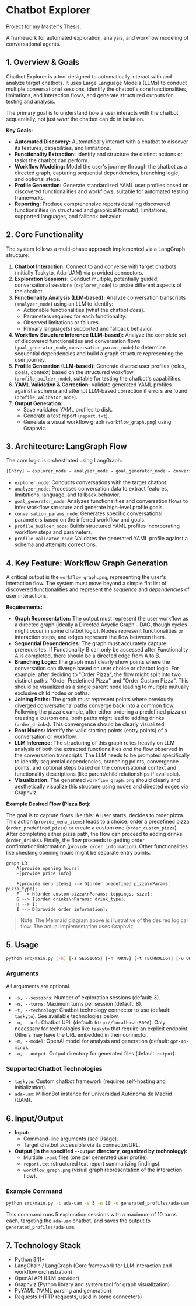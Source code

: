 # Chatbot Explorer

Project for my Master's Thesis.

A framework for automated exploration, analysis, and workflow modeling of conversational agents.

## 1. Overview & Goals

Chatbot Explorer is a tool designed to automatically interact with and analyze target chatbots. It uses Large Language Models (LLMs) to conduct multiple conversational sessions, identify the chatbot's core functionalities, limitations, and interaction flows, and generate structured outputs for testing and analysis.

The primary goal is to understand _how_ a user interacts with the chatbot sequentially, not just _what_ the chatbot can do in isolation.

**Key Goals:**

- **Automated Discovery:** Automatically interact with a chatbot to discover its features, capabilities, and limitations.
- **Functionality Extraction:** Identify and structure the distinct actions or tasks the chatbot can perform.
- **Workflow Modeling:** Model the user's journey through the chatbot as a directed graph, capturing sequential dependencies, branching logic, and optional steps.
- **Profile Generation:** Generate standardized YAML user profiles based on discovered functionalities and workflows, suitable for automated testing frameworks.
- **Reporting:** Produce comprehensive reports detailing discovered functionalities (in structured and graphical formats), limitations, supported languages, and fallback behavior.

## 2. Core Functionality

The system follows a multi-phase approach implemented via a LangGraph structure:

1. **Chatbot Interaction:** Connect to and converse with target chatbots (initially Taskyto, Ada-UAM) via provided connectors.
2. **Exploration Sessions:** Conduct multiple, potentially guided, conversational sessions (`explorer_node`) to probe different aspects of the chatbot.
3. **Functionality Analysis (LLM-based):** Analyze conversation transcripts (`analyzer_node`) using an LLM to identify:
   - Actionable functionalities (what the chatbot _does_).
   - Parameters required for each functionality.
   - Observed limitations or failures.
   - Primary language(s) supported and fallback behavior.
4. **Workflow Structure Inference (LLM-based):** Analyze the complete set of discovered functionalities and conversation flows (`goal_generator_node`, `conversation_params_node`) to determine sequential dependencies and build a graph structure representing the user journey.
5. **Profile Generation (LLM-based):** Generate diverse user profiles (roles, goals, context) based on the structured workflow (`profile_builder_node`), suitable for testing the chatbot's capabilities.
6. **YAML Validation & Correction:** Validate generated YAML profiles against a schema and attempt LLM-based correction if errors are found (`profile_validator_node`).
7. **Output Generation:**
   - Save validated YAML profiles to disk.
   - Generate a text report (`report.txt`).
   - Generate a visual workflow graph (`workflow_graph.png`) using Graphviz.

## 3. Architecture: LangGraph Flow

The core logic is orchestrated using LangGraph:

```bash
[Entry] → explorer_node → analyzer_node → goal_generator_node → conversation_params_node → profile_builder_node → profile_validator_node → [Finish]
```

- `explorer_node`: Conducts conversations with the target chatbot.
- `analyzer_node`: Processes conversation data to extract features, limitations, language, and fallback behavior.
- `goal_generator_node`: Analyzes functionalities and conversation flows to infer workflow structure and generate high-level profile goals.
- `conversation_params_node`: Generates specific conversational parameters based on the inferred workflow and goals.
- `profile_builder_node`: Builds structured YAML profiles incorporating workflow steps and parameters.
- `profile_validator_node`: Validates the generated YAML profile against a schema and attempts corrections.

## 4. Key Feature: Workflow Graph Generation

A critical output is the `workflow_graph.png`, representing the user's interaction flow. The system must move beyond a simple flat list of discovered functionalities and represent the _sequence_ and _dependencies_ of user interactions.

**Requirements:**

- **Graph Representation:** The output must represent the user workflow as a directed graph (ideally a Directed Acyclic Graph - DAG, though cycles might occur in some chatbot logic). Nodes represent functionalities or interaction steps, and edges represent the flow between them.
- **Sequential Dependencies:** The graph must accurately capture prerequisites. If Functionality B can only be accessed after Functionality A is completed, there should be a directed edge from A to B.
- **Branching Logic:** The graph must clearly show points where the conversation can diverge based on user choice or chatbot logic. For example, after deciding to "Order Pizza", the flow might split into two distinct paths: "Order Predefined Pizza" and "Order Custom Pizza". This should be visualized as a single parent node leading to multiple mutually exclusive child nodes or paths.
- **Joining Paths:** The graph must represent points where previously diverged conversational paths converge back into a common flow. Following the pizza example, after either ordering a predefined pizza or creating a custom one, both paths might lead to adding drinks (`order_drinks`). This convergence should be clearly visualized.
- **Root Nodes:** Identify the valid starting points (entry points) of a conversation or workflow.
- **LLM Inference:** The structuring of this graph relies heavily on LLM analysis of both the extracted functionalities _and_ the flow observed in the conversation transcripts. The LLM needs to be prompted specifically to identify sequential dependencies, branching points, convergence points, and optional steps based on the conversational context and functionality descriptions (like parent/child relationships if available).
- **Visualization:** The generated `workflow_graph.png` should clearly and aesthetically visualize this structure using nodes and directed edges via Graphviz.

**Example Desired Flow (Pizza Bot):**

The goal is to capture flows like this: A user starts, decides to order pizza. This action (`provide_menu_items`) leads to a choice: order a predefined pizza (`order_predefined_pizza`) or create a custom one (`order_custom_pizza`). After completing either pizza path, the flow can proceed to adding drinks (`order_drinks`). Finally, the flow proceeds to getting order confirmation/information (`provide_order_information`). Other functionalities like checking opening hours might be separate entry points.

```mermaid
graph LR
    A[provide opening hours]
    E[provide price info]

    F[provide menu items] --> G[order predefined pizza\nParams: pizza_type];
    F --> H[order custom pizza\nParams: toppings, size];
    G --> I[order drinks\nParams: drink_type];
    H --> I;
    I --> D[provide order information];
```

> Note: The Mermaid diagram above is illustrative of the desired logical flow. The actual implementation uses Graphviz.

## 5. Usage

```bash
python src/main.py [-h] [-s SESSIONS] [-n TURNS] [-t TECHNOLOGY] [-u URL] [-m MODEL] [-o OUTPUT]
```

### Arguments

All arguments are optional.

- `-s, --sessions`: Number of exploration sessions (default: 3).
- `-n, --turns`: Maximum turns per session (default: 8).
- `-t, --technology`: Chatbot technology connector to use (default: `taskyto`). See available technologies below.
- `-u, --url`: Chatbot URL (default: `http://localhost:5000`). Only necessary for technologies like `taskyto` that require an explicit endpoint. Others may have the URL embedded in their connector.
- `-m, --model`: OpenAI model for analysis and generation (default: `gpt-4o-mini`).
- `-o, --output`: Output directory for generated files (default: `output`).

### Supported Chatbot Technologies

- `taskyto`: Custom chatbot framework (requires self-hosting and initialization).
- `ada-uam`: MillionBot instance for Universidad Autónoma de Madrid (UAM).

## 6. Input/Output

- **Input:**
  - Command-line arguments (see Usage).
  - Target chatbot accessible via its connector/URL.
- **Output (in the specified `--output` directory, organized by technology):**
  - Multiple `.yaml` files (one per generated user profile).
  - `report.txt` (structured text report summarizing findings).
  - `workflow_graph.png` (visual graph representation of the interaction flow).

### Example Command

```bash
python src/main.py -t ada-uam -s 5 -n 10 -o generated_profiles/ada-uam
```

This command runs 5 exploration sessions with a maximum of 10 turns each, targeting the `ada-uam` chatbot, and saves the output to `generated_profiles/ada-uam`.

## 7. Technology Stack

- Python 3.11+
- LangChain / LangGraph (Core framework for LLM interaction and workflow orchestration)
- OpenAI API (LLM provider)
- Graphviz (Python library and system tool for graph visualization)
- PyYAML (YAML parsing and generation)
- Requests (HTTP requests, used in some connectors)
